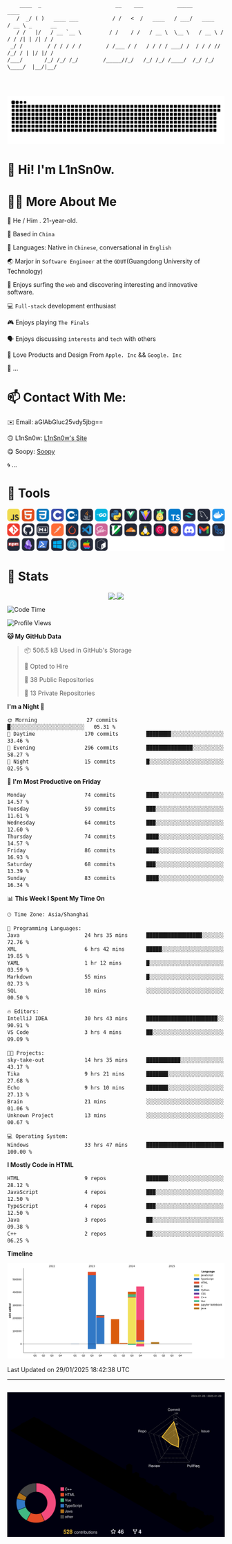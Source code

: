 ```

    ____  _                        __    ___           _____           ____           
   /  _/ ( )   ____ ___           / /   <  /   ____   / ___/   ____   / __ \ _      __
   / /   |/   / __ `__ \         / /    / /   / __ \  \__ \   / __ \ / / / /| | /| / /
 _/ /        / / / / / /        / /___ / /   / / / / ___/ /  / / / // /_/ / | |/ |/ / 
/___/       /_/ /_/ /_/        /_____//_/   /_/ /_/ /____/  /_/ /_/ \____/  |__/|__/  
                                                                                      
                                          

```
##
![](https://raw.githubusercontent.com/lin-snow/lin-snow/output/github-contribution-grid-snake-dark.svg)

# 👋 Hi! I'm L1nSn0w.

# 👨‍💻 More About Me

🤠 He / Him . 21-year-old.

🎈 Based in `China`
  
🤔 Languages: Native in `Chinese`, conversational in `English`

🌏 Marjor in `Software Engineer` at the `GDUT`(Guangdong University of Technology)

🛟 Enjoys surfing the `web` and discovering interesting and innovative software.

💻 `Full-stack` development enthusiast

🎮 Enjoys playing `The Finals`

🗣️ Enjoys discussing `interests` and `tech` with others

👾 Love Products and Design From `Apple. Inc` && `Google. Inc`  

🤪 ...

# 📫 Contact With Me:

✉️ Email: aGlAbGluc25vdy5jbg==

🙃 L1nSn0w: [L1nSn0w's Site](https://linsnow.cn)

😋 Soopy: [Soopy](https://soopy.cn)

🌀 ...

# 🔮 Tools
![My Tools](./icons/tools.svg)

<!-- ![My Skills](https://skillicons.dev/icons?i=js,html,css,c,cpp,java,go,py,vue,vite,pinia,ts,tailwind,mysql,docker,git,github,md,postman,pytorch,vscode,sass,vim,cloudflare,linux,debian,ubuntu,discord,gmail,githubactions,npm,obsidian,powershell,windows,yarn,apple,bash) -->

<!-- 
<img src="./icons/github-mark.svg" width="50"  alt="Github"> <img src="./icons/vscode.svg" width="50" alt="VScode"> <img src="./icons/obsidian-logo-gradient.svg" width="50" alt="Obsidian"> <img src="./icons/Windows_logo_-_2021.svg.png" width="50" alt="Windows 11"> <img src="./icons/postman-icon.png" width="50" alt="POSTMAN"> <img src="./icons/Git-Icon-1788C.png" width="50" alt="Git"> ... -->

# 🍟 Stats

<div style="text-align: center;">
    <a href="https://github.com/lin-snow">
        <img align="center" src="https://githubstat.linsnow.cn/api/top-langs/?username=lin-snow&layout=compact" />
    </a>
    <a href="https://github.com/lin-snow">
        <img align="center" src="https://githubstat.linsnow.cn/api?username=lin-snow&count_private=true&show_icons=true&theme=ambient_gradient" />
    </a>
</div>

<!--START_SECTION:waka-->
![Code Time](http://img.shields.io/badge/Code%20Time-400%20hrs%2024%20mins-blue)

![Profile Views](http://img.shields.io/badge/Profile%20Views-16-blue)

**🐱 My GitHub Data** 

> 📦 506.5 kB Used in GitHub's Storage 
 > 
> 💼 Opted to Hire
 > 
> 📜 38 Public Repositories 
 > 
> 🔑 13 Private Repositories 
 > 
**I'm a Night 🦉** 

```text
🌞 Morning                27 commits          █░░░░░░░░░░░░░░░░░░░░░░░░   05.31 % 
🌆 Daytime                170 commits         ████████░░░░░░░░░░░░░░░░░   33.46 % 
🌃 Evening                296 commits         ███████████████░░░░░░░░░░   58.27 % 
🌙 Night                  15 commits          █░░░░░░░░░░░░░░░░░░░░░░░░   02.95 % 
```
📅 **I'm Most Productive on Friday** 

```text
Monday                   74 commits          ████░░░░░░░░░░░░░░░░░░░░░   14.57 % 
Tuesday                  59 commits          ███░░░░░░░░░░░░░░░░░░░░░░   11.61 % 
Wednesday                64 commits          ███░░░░░░░░░░░░░░░░░░░░░░   12.60 % 
Thursday                 74 commits          ████░░░░░░░░░░░░░░░░░░░░░   14.57 % 
Friday                   86 commits          ████░░░░░░░░░░░░░░░░░░░░░   16.93 % 
Saturday                 68 commits          ███░░░░░░░░░░░░░░░░░░░░░░   13.39 % 
Sunday                   83 commits          ████░░░░░░░░░░░░░░░░░░░░░   16.34 % 
```


📊 **This Week I Spent My Time On** 

```text
🕑︎ Time Zone: Asia/Shanghai

💬 Programming Languages: 
Java                     24 hrs 35 mins      ██████████████████░░░░░░░   72.76 % 
XML                      6 hrs 42 mins       █████░░░░░░░░░░░░░░░░░░░░   19.85 % 
YAML                     1 hr 12 mins        █░░░░░░░░░░░░░░░░░░░░░░░░   03.59 % 
Markdown                 55 mins             █░░░░░░░░░░░░░░░░░░░░░░░░   02.73 % 
SQL                      10 mins             ░░░░░░░░░░░░░░░░░░░░░░░░░   00.50 % 

🔥 Editors: 
IntelliJ IDEA            30 hrs 43 mins      ███████████████████████░░   90.91 % 
VS Code                  3 hrs 4 mins        ██░░░░░░░░░░░░░░░░░░░░░░░   09.09 % 

🐱‍💻 Projects: 
sky-take-out             14 hrs 35 mins      ███████████░░░░░░░░░░░░░░   43.17 % 
Tika                     9 hrs 21 mins       ███████░░░░░░░░░░░░░░░░░░   27.68 % 
Echo                     9 hrs 10 mins       ███████░░░░░░░░░░░░░░░░░░   27.13 % 
Brain                    21 mins             ░░░░░░░░░░░░░░░░░░░░░░░░░   01.06 % 
Unknown Project          13 mins             ░░░░░░░░░░░░░░░░░░░░░░░░░   00.67 % 

💻 Operating System: 
Windows                  33 hrs 47 mins      █████████████████████████   100.00 % 
```

**I Mostly Code in HTML** 

```text
HTML                     9 repos             ███████░░░░░░░░░░░░░░░░░░   28.12 % 
JavaScript               4 repos             ███░░░░░░░░░░░░░░░░░░░░░░   12.50 % 
TypeScript               4 repos             ███░░░░░░░░░░░░░░░░░░░░░░   12.50 % 
Java                     3 repos             ██░░░░░░░░░░░░░░░░░░░░░░░   09.38 % 
C++                      2 repos             ██░░░░░░░░░░░░░░░░░░░░░░░   06.25 % 
```



**Timeline**

![Lines of Code chart](https://raw.githubusercontent.com/lin-snow/lin-snow/main/assets/bar_graph.png)


 Last Updated on 29/01/2025 18:42:38 UTC
<!--END_SECTION:waka-->



---
##
![](./profile-3d-contrib/profile-night-rainbow.svg)
